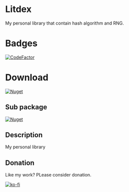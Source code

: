 # Litdex 

My personal library that contain hash algorithm and RNG.

# Badges

[![CodeFactor](https://www.codefactor.io/repository/github/shiroechi/litdex/badge)](https://www.codefactor.io/repository/github/shiroechi/litdex)

# Download 

[![Nuget](https://img.shields.io/nuget/v/litdex?label=Litdex)](https://www.nuget.org/packages/Litdex/)

## Sub package
[![Nuget](https://img.shields.io/nuget/v/Litdex.Security.RNG?label=Litdex.Security.RNG)](https://www.nuget.org/packages/Litdex.Security.RNG)

## Description
My personal library

## Donation

Like my work? PLease consider donation.

[![ko-fi](https://www.ko-fi.com/img/githubbutton_sm.svg)](https://ko-fi.com/X8X81SP2L)
